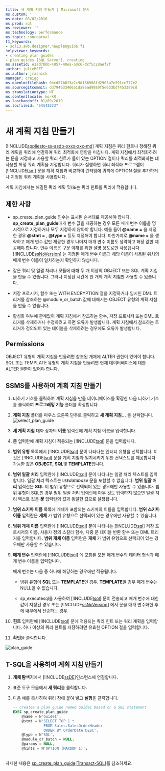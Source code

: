```yaml
---
title: 새 계획 지침 만들기 | Microsoft 문서
ms.custom: ''
ms.date: 08/02/2016
ms.prod: sql
ms.reviewer: ''
ms.technology: performance
ms.topic: conceptual
f1_keywords:
- sql13.swb.designer.newplanguide.f1
helpviewer_keywords:
- creating plan guides
- plan guides [SQL Server]. creating
ms.assetid: e1ad78bb-4857-40ea-a0c6-dcf5c28aef2f
author: julieMSFT
ms.author: jrasnick
manager: craigg
ms.openlocfilehash: 0bcd57b8f3a2c9d136968fd2903a7e591cc777e2
ms.sourcegitcommit: dd794633466b1da8ead9889f5e633bdf4b3389cd
ms.translationtype: HT
ms.contentlocale: ko-KR
ms.lasthandoff: 01/09/2019
ms.locfileid: "54143523"
---
```

# <a name="create-a-new-plan-guide"></a>새 계획 지침 만들기
[!INCLUDE[appliesto-ss-asdb-xxxx-xxx-md](../../includes/appliesto-ss-asdb-xxxx-xxx-md.md)]
계획 지침은 쿼리 힌트나 정해진 쿼리 계획을 쿼리에 연결하여 쿼리 최적화에 영향을 미칩니다. 계획 지침에서 최적화하려는 문을 지정하고 사용할 쿼리 힌트가 들어 있는 OPTION 절이나 쿼리를 최적화하는 데 사용할 특정 쿼리 계획을 지정합니다. 쿼리가 실행하면 쿼리 최적화 프로그램이 [!INCLUDE[tsql](../../includes/tsql-md.md)] 문을 계획 지침과 비교하여 런타임에 쿼리에 OPTION 절을 추가하거나 지정된 쿼리 계획을 사용합니다.  

계획 지침에서는 해결된 쿼리 계획 및/또는 쿼리 힌트를 쿼리에 적용합니다.
  
##  <a name="Restrictions"></a> 제한 사항  
-   sp_create_plan_guide 인수는 표시된 순서대로 제공해야 합니다. **sp_create_plan_guide**매개 변수 값을 제공하는 경우 모든 매개 변수 이름을 명시적으로 지정하거나 모두 지정하지 않아야 합니다. 예를 들어 **@name =** 을 지정한 경우 **@stmt =** , **@type =** 등도 지정해야 합니다. 마찬가지로 **@name =** 을 생략하고 매개 변수 값만 제공한 경우 나머지 매개 변수 이름도 생략하고 해당 값만 제공해야 합니다. 인수 이름은 구문 이해를 위한 설명 용도로만 사용됩니다. [!INCLUDE[ssNoVersion](../../includes/ssnoversion-md.md)] 는 지정된 매개 변수 이름과 해당 이름이 사용된 위치의 매개 변수 이름이 일치하는지 확인하지 않습니다.  
  
-   같은 쿼리 및 일괄 처리나 모듈에 대해 두 개 이상의 OBJECT 또는 SQL 계획 지침을 만들 수 있습니다. 그러나 지정된 시간에 한 개의 계획 지침만 사용할 수 있습니다.  
  
-   저장 프로시저, 함수 또는 WITH ENCRYPTION 절을 지정하거나 임시인 DML 트리거를 참조하는 @module_or_batch 값에 대해서는 OBJECT 유형의 계획 지침을 만들 수 없습니다.  
  
-   활성화 여부에 관계없이 계획 지침에서 참조하는 함수, 저장 프로시저 또는 DML 트리거를 삭제하거나 수정하려고 하면 오류가 발생합니다. 계획 지침에서 참조하는 트리거가 정의되어 있는 테이블을 삭제하려는 경우에도 오류가 발생합니다.  

##  <a name="Permissions"></a> Permissions  
 OBJECT 유형의 계획 지침을 만들려면 참조된 개체에 ALTER 권한이 있어야 합니다. SQL 또는 TEMPLATE 유형의 계획 지침을 만들려면 현재 데이터베이스에 대한 ALTER 권한이 있어야 합니다.  
  
##  <a name="SSMSProcedure"></a> SSMS를 사용하여 계획 지침 만들기  
1.  더하기 기호를 클릭하여 계획 지침을 만들 데이터베이스를 확장한 다음 더하기 기호를 클릭하여 **프로그래밍 기능** 폴더를 확장합니다.  
  
2.  **계획 지침** 폴더를 마우스 오른쪽 단추로 클릭하고 **새 계획 지침...** 을 선택합니다. ![select_plan_guide](../../relational-databases/performance/media/select-plan-guide.png)
  
3.  **새 계획 지침** 대화 상자의 **이름** 입력란에 계획 지침 이름을 입력합니다.  
  
4.  **문** 입력란에 계획 지침이 적용되는 [!INCLUDE[tsql](../../includes/tsql-md.md)] 문을 입력합니다.  
  
5.  **범위 유형** 목록에서 [!INCLUDE[tsql](../../includes/tsql-md.md)] 문이 나타나는 엔터티 유형을 선택합니다. 이것은 [!INCLUDE[tsql](../../includes/tsql-md.md)] 문을 계획 지침과 일치시키기 위한 컨텍스트를 제공합니다. 가능한 값은 **OBJECT**, **SQL**및 **TEMPLATE**입니다.  
  
6.  **범위 일괄 처리** 입력란에 [!INCLUDE[tsql](../../includes/tsql-md.md)] 문이 나타나는 일괄 처리 텍스트를 입력합니다. 일괄 처리 텍스트는 `USE`*database* 문을 포함할 수 없습니다. **범위 일괄 처리** 입력란은 **SQL** 이 범위 유형으로 선택되어 있는 경우에만 사용할 수 있습니다. 범위 유형이 SQL인 경우 범위 일괄 처리 입력란에 아무 것도 입력하지 않으면 일괄 처리 텍스트 값은 **문** 입력란의 값과 동일한 값으로 설정됩니다.  
  
7.  **범위 스키마 이름** 목록에 개체가 포함되는 스키마의 이름을 입력합니다. **범위 스키마 이름** 입력란은 **개체** 가 범위 유형으로 선택되어 있는 경우에만 사용할 수 있습니다.  
  
8.  **범위 개체 이름** 입력란에 [!INCLUDE[tsql](../../includes/tsql-md.md)] 문이 나타나는 [!INCLUDE[tsql](../../includes/tsql-md.md)] 저장 프로시저의 이름, 사용자 정의 스칼라 함수, 다중 문 테이블 반환 함수 또는 DML 트리거를 입력합니다. **범위 개체 이름** 입력란은 **개체** 가 범위 유형으로 선택되어 있는 경우에만 사용할 수 있습니다.  
  
9. **매개 변수** 입력란에 [!INCLUDE[tsql](../../includes/tsql-md.md)] 에 포함된 모든 매개 변수의 데이터 형식과 매개 변수 이름을 입력합니다.  
  
   매개 변수는 다음 중 하나에 해당하는 경우에만 적용됩니다.  
  
   -   범위 유형이 **SQL** 또는 **TEMPLATE**인 경우. **TEMPLATE**일 경우 매개 변수는 NULL일 수 없습니다.  
  
   -   sp_executesql을 사용하여 [!INCLUDE[tsql](../../includes/tsql-md.md)] 문이 전송되고 매개 변수에 대한 값이 지정된 경우 또는 [!INCLUDE[ssNoVersion](../../includes/ssnoversion-md.md)] 에서 문을 매개 변수화한 후에 내부에서 전송하는 경우.  
  
10. **힌트** 입력란에 [!INCLUDE[tsql](../../includes/tsql-md.md)] 문에 적용되는 쿼리 힌트 또는 쿼리 계획을 입력합니다. 하나 이상의 쿼리 힌트를 지정하려면 유효한 OPTION 절을 입력합니다.  
  
11. **확인**을 클릭합니다.  

![plan_guide](../../relational-databases/performance/media/plan-guide.png)  

##  <a name="TsqlProcedure"></a> T-SQL을 사용하여 계획 지침 만들기  
1.  **개체 탐색기**에서 [!INCLUDE[ssDE](../../includes/ssde-md.md)]인스턴스에 연결합니다.  
  
2.  표준 도구 모음에서 **새 쿼리**를 클릭합니다.  
  
3.  다음 예를 복사하여 쿼리 창에 붙여 넣고 **실행**을 클릭합니다.  
  
    ```sql  
    -- creates a plan guide named Guide1 based on a SQL statement  
    EXEC sp_create_plan_guide   
        @name = N'Guide1',   
        @stmt = N'SELECT TOP 1 *   
                  FROM Sales.SalesOrderHeader   
                  ORDER BY OrderDate DESC',   
        @type = N'SQL',  
        @module_or_batch = NULL,   
        @params = NULL,   
        @hints = N'OPTION (MAXDOP 1)';  
  
    ```  

자세한 내용은 [sp_create_plan_guide&#40;Transact-SQL&#41;](../../relational-databases/system-stored-procedures/sp-create-plan-guide-transact-sql.md)를 참조하세요.  

  
